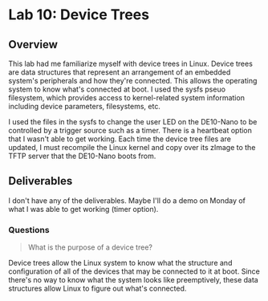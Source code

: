 # Lab 10: Device Trees

## Overview

This lab had me familiarize myself with device trees in Linux. Device trees are data structures that represent an
arrangement of an embedded system's peripherals and how they're connected. This allows the operating system to know
what's connected at boot. I used the sysfs pseuo filesystem, which provides access to kernel-related system
information including device parameters, filesystems, etc.

I used the files in the sysfs to change the user LED on the DE10-Nano to be controlled by a trigger source such as a
timer. There is a heartbeat option that I wasn't able to get working. Each time the device tree files are updated, I must recompile the Linux kernel and copy over its zImage to the TFTP server that the DE10-Nano boots from.

## Deliverables

I don't have any of the deliverables. Maybe I'll do a demo on Monday of what I was able to get working (timer option).

### Questions 

> What is the purpose of a device tree?

Device trees allow the Linux system to know what the structure and configuration of all of the devices that may be
connected to it at boot. Since there's no way to know what the system looks like preemptively, these data structures
allow Linux to figure out what's connected.
